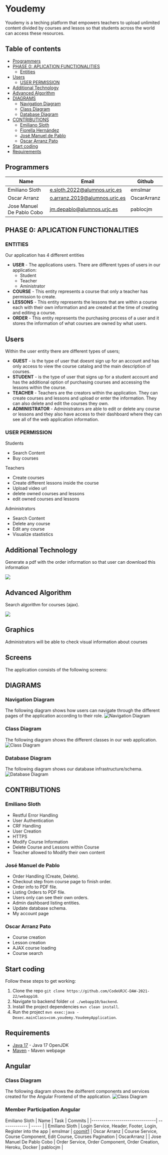 # Youdemy

Youdemy is a teching platform that empowers teachers to upload unlimited content divided by courses and lessos so that students across the world can access these resources.

## Table of contents

- [Programmers](#Programmers)
- [PHASE 0: APLICATION FUNCTIONALITIES](#PHASE-0:-APLICATION-FUNCTIONALITIES)
  - [Entities](#ENTITIES)
- [Users](#Users)
  - [USER PERMISSION](#USER-PERMISSION)
- [Additional Technology](#Additional-Technology)
- [Advanced Algorithm](#Advanced-Algorithm)
- [DIAGRAMS](#DIAGRAMS)
  - [Navigation Diagram](#Navigation-Diagram)
  - [Class Diagram](#Class-Diagram)
  - [Database Diagram](#Database-Diagram)
- [CONTRIBUTIONS](#CONTRIBUTIONS)
  - [Emiliano Sloth](#Emiliano-Sloth)
  - [Fiorella Hernández](#Fiorella-Hernández)
  - [José Manuel de Pablo](#José-Manuel-de-Pablo)
  - [Oscar Arranz Pato](#Oscar-Arranz-Pato)
- [Start coding](#Start-coding)
- [Requirements](#Requirements)

## Programmers

| Name                           |  Email  |    Github  |
|--------------------------------| ------------- | ----- |
| Emiliano Sloth                 | e.sloth.2022@alumnos.urjc.es  | emslmar |
| Oscar Arranz                   | o.arranz.2019@alumnos.urjc.es | OscarArranz |
| Jose Manuel De Pablo Cobo      | jm.depablo@alumnos.urjc.es | pablocjm |

## PHASE 0: APLICATION FUNCTIONALITIES

### ENTITIES

Our application has 4 different entities
* **USER** - The applications users. There are different types of users in our application:
  * Student
  * Teacher
  * Aministrator 
* **COURSE** - This entity represents a course that only a teacher has permission to create.
* **LESSONS** - This entity represents the lessons that are within a course each with their own information and are created at the time of creating and editing a course. 
* **ORDER** - This entity represents the purchasing process of a user and it stores the information of what courses are owned by what users. 

## Users
Within the user entity there are different types of users;

* **GUEST** - is the type of user that doesnt sign up for an account and has only access to view the course catalog and the main description of courses.
* **STUDENT** - is the type of user that signs up for a student account and has the additional option of purchasing courses and accessing the lessons within the course.
* **TEACHER** - Teachers are the creators within the application. They can create courses and lessons and upload or enter the information. They can also delete and edit the courses they own.
* **ADMINISTRATOR** - Administrators are able to edit or delete any course or lessons and they also have access to their dashboard where they can see all of the web application information.


### USER PERMISSION

Students
- Search Content
- Buy courses

Teachers
- Create courses
- Create different lessons inside the course
- Upload video url
- delete owned courses and lessons
- edit owned courses and lessons

Administrators
- Search Content
- Delete any course
- Edit any course
- Visualize stastistics
 

## Additional Technology

Generate a pdf with the order information so that user can download this information

![](/diagrams_and_images/additional_technology.png)

## Advanced Algorithm 

Search algorithm for courses (ajax).

![](/diagrams_and_images/algorithm.png)

## Graphics
Administrators will be able to check visual information about courses

## Screens

The application consists of the following screens:

## DIAGRAMS

### Navigation Diagram
The following diagram shows how users can navigate through the different pages of the application according to their role.
![Navigation Diagram](/diagrams_and_images/Navigation_Diagram.png)

### Class Diagram
The following diagram shows the different classes in our web application.
![Class Diagram](diagrams_and_images/New_Class_Diagram.jpeg)

### Database Diagram
The following diagram shows our database infrastructure/schema.
![Database Diagram](/diagrams_and_images/database_schema.jpeg)

## CONTRIBUTIONS

### Emiliano Sloth 
  - Restful Error Handling
  - User Authentication
  - CRF Handling
  - User Creation
  - HTTPS
  - Modify Course Information
  - Delete Course and Lessons within Course
  - Teacher allowed to Modify their own content


### José Manuel de Pablo 
  - Order Handling (Create, Delete).
  - Checkout step from course page to finish order.
  - Order info to PDF file.
  - Listing Orders to PDF file.
  - Users only can see their own orders.
  - Admin dashboard listing entities.
  - Update database schema.
  - My account page

### Oscar Arranz Pato
  - Course creation
  - Lesson creation
  - AJAX course loading
  - Course search


## Start coding
Follow these steps to get working:

1. Clone the repo `git clone https://github.com/CodeURJC-DAW-2021-22/webapp10`.
2. Navigate to backend folder `cd ./webapp10/backend`.
3. Install the project dependencies `mvn clean install`.
4. Run the project `mvn exec:java -Dexec.mainClass=com.youdemy.YoudemyApplication`.

## Requirements
- [Java 17](https://openjdk.java.net/projects/jdk/17/) - Java 17 OpenJDK
- [Maven](https://maven.apache.org/) - Maven webpage

## Angular

### Class Diagram 
The following diagram shows the doifferent components and services created for the Angular Frontend of the application.
![Class Diagram](diagrams_and_images/angular_diagram.png)

### Member Participation Angular

Emiliano Sloth
| Name                           |  Task  |    Commits  |
|--------------------------------| ------------- | ----- |
| Emiliano Sloth                 | Login Service, Header, Footer, Login, Register into the app  | emslmar | [coomit1](https://github.com/CodeURJC-DAW-2021-22/webapp10/commit/d1888ca914937b795ff21d96d94dfa3ec765de6a)
| Oscar Arranz                   | Course Service, Course Component, Edit Course, Courses Pagination | OscarArranz | 
| Jose Manuel De Pablo Cobo      | Order Service, Order Component, Order Creation, Heroku, Docker | pablocjm |


